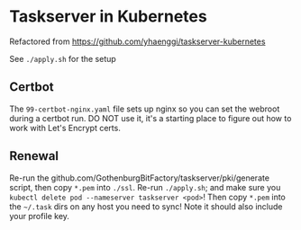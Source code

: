 # Taskserver in Kubernetes

Refactored from https://github.com/yhaenggi/taskserver-kubernetes

See `./apply.sh` for the setup

## Certbot

The `99-certbot-nginx.yaml` file sets up nginx so you can set the
webroot during a certbot run. DO NOT use it, it's a starting place
to figure out how to work with Let's Encrypt certs.

## Renewal

Re-run the github.com/GothenburgBitFactory/taskserver/pki/generate
script, then copy `*.pem` into `./ssl`. Re-run `./apply.sh`; and
make sure you `kubectl delete pod --nameserver taskserver <pod>`!
Then copy `*.pem` into the `~/.task` dirs on any host you need to
sync! Note it should also include your profile key.
